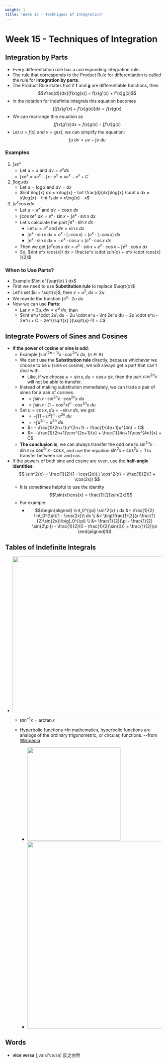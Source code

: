 ```yaml
---
weight: 1
title: "Week 15 - Techniques of Integration"
---
```


# Week 15 - Techniques of Integration

## Integration by Parts

* Every differentiation rule has a corresponding integration rule.
* The rule that corresponds to the Product Rule for differentiation is called the rule for **integration by parts**.
* The Product Rule states that if **f** and **g** are differentiable functions, then $$\frac{d}{dx}[f(x)g(x)] = f(x)g'(x) + f'(x)g(x)$$
* In the notation for indefinite integrals this equation becomes $$\int [f(x)g'(x) + f'(x)g(x)] dx = f(x)g(x)$$
* We can rearrange this equation as $$\int f(x)g'(x) dx = f(x)g(x) - \int f'(x)g(x)$$
* Let $u = f(x)$ and $v = g(x)$, we can simplify the equation: $$\int u\ dv = uv - \int v\ du$$

### Examples

1. $\int x e^x$
    * Let $u = x$ and $dv = e^x dx$
    * $\int x e^x = x e^x - \int x \cdot e^x = x e^x - e^x + C$
2. $\int \log{x} dx$
    * Let $u = \log{x}$ and $dv = dx$
    * $\int \log{x} dx = x\log{x} - \int \frac{d}{dx}\log{x} \cdot x dx = x\log{x} - \int 1\ dx = x\log{x} - x$
3. $\int e^x \cos{x}  dx$
    * Let $u = e^x$ and $dv = \cos{x}\ dx$
    * $\int \cos{x} e^x\ dx = e^x \cdot \sin{x} - \int e^x \cdot \sin{x}\ dx$
    * Let's calculate the part $\int e^x \cdot \sin{x}\ dx$
        * Let $u = e^x$ and $dv = \sin{x}\ dx$
        * $\int e^x \cdot \sin{x}\ dx = e^x \cdot (-\cos{x}) - \int e^x \cdot (-\cos{x})\ dx$
        * $\int e^x \cdot \sin{x}\ dx = - e^x \cdot \cos{x} + \int e^x \cdot \cos{x}\ dx$
    * Then we get $\int e^x \cos{x}\ dx = e^x \cdot \sin{x} + e^x \cdot \cos{x} - \int e^x \cdot \cos{x}\ dx$
    * So, $\int e^x \cos{x}\ dx = \frac{e^x \cdot \sin{x} + e^x \cdot \cos{x} }{2}$

### When to Use Parts?

* Example $\int e^{\sqrt{x} } dx$
* First we need to use **Substitution rule** to replace $\sqrt{x}$
* Let's set $u = \sqrt{x}$, then $x = u^2, dx = 2u$
* We rewrite the function $\int e^u \cdot 2u\ du$
* Now we can use **Parts**:
  * Let $v = 2u, dw = e^u\ du$, then
  * $\int e^u \cdot 2u\ du = 2u \cdot e^u - \int 2e^u du = 2u \cdot e^u - 2e^u + C = 2e^{\sqrt{x} }(\sqrt{x}-1) + C$

## Integrate Powers of Sines and Cosines

* **If the power of cosine or sine is odd**:
  * Example $\int \sin^{(2n+1)}{x} \cdot \cos^{2n}{x}\ dx$, ($n \in \mathbb{R}$)
  * We can't use the **Substitution rule** directly, because whichever we choose to be $u$ (sine or cosine), we will always get a part that can't deal with.
    * Like, if we choose $u = \sin{x}, du = \cos{x}\ dx$, then the part $\cos^{2n}{x}$ will not be able to transfer.
  * Instead of making substitution immediately, we can trade a pair of sines for a pair of cosines.
    * $= \int \sin{x} \cdot \sin^{2n}{x} \cdot \cos^{2n}{x} \ du$
    * $= \int \sin{x} \cdot (1-\cos^{2}{x})^n \cdot \cos^{2n}{x} \ du$
  * Set $u = \cos{x}, du = -\sin{x}\ dx$, we get:
    * $= - \int (1-u^{2})^n \cdot u^{2n} \ du$
    * $= - \int u^{2n} - u^{4n} \ du$
    * $= - \frac{1}{2n+1}u^{2n+1} + \frac{1}{4n+1}u^{4n} + C$
    * $= - \frac{1}{2n+1}\cos^{2n+1}{x} + \frac{1}{4n+1}\cos^{4n}{x} + C$
  * **The conclusion is**, we can always transfer the odd one to $\sin^{2n}{x} \cdot \sin{x}$ or $\cos^{2n}{x} \cdot \cos{x}$, and use the equation $\sin^2{x} + \cos^2{x} = 1$ to transfer between $\sin$ and $\cos$ .
* If the powers of both sine and cosine are even, use the **half-­angle identities**:$$ \sin^2{x} = \frac{1}{2}(1 - \cos(2x)),\ \cos^2{x} = \frac{1}{2}(1 + \cos(2x)) $$
  * It is sometimes helpful to use the identity $$\sin{x}\cos{x} = \frac{1}{2}\sin{2x}$$
  * For example:
    * $$\begin{aligned}
            \int_0^{\pi} \sin^2{x} \ dx &= \frac{1}{2} \int_0^{\pi}(1 - \cos{2x})\ dx \\
            &= \big[\frac{1}{2}(x-\frac{1}{2}\sin{2x})\big]_0^{\pi} \\
            &= \frac{1}{2}(\pi - \frac{1}{2} \sin{2\pi}) - \frac{1}{2}(0 - \frac{1}{2}\sin{0}) = \frac{1}{2}\pi
            \end{aligned}$$

## Tables of Indefinite Integrals

* <img src="https://i.imgur.com/rmEVt7K.jpg" style="width:500px" />

  * $tan^{-1}x = \arctan{x}$

  * Hyperbolic functions
    *In mathematics, hyperbolic functions are analogs of the ordinary trigonometric, or circular, functions. --from [Wikipedia](https://en.wikipedia.org/wiki/Hyperbolic_function)
    * <img src="https://i.imgur.com/NtCnBwP.jpg" style="width:300px" />
    * <img src="https://i.imgur.com/S2Ot3Y4.jpg" style="width:600px" />

## Words

* **vice versa** [,vaisi'və:sə] 反之亦然
